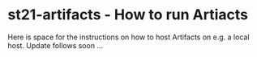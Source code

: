 # st21-artifacts - How to run Artiacts

Here is space for the instructions on how to host Artifacts on e.g. a local host.
Update follows soon ...
